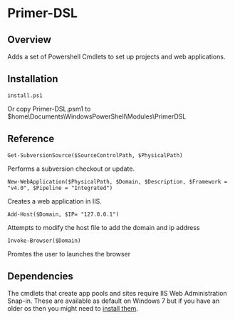 Primer-DSL
==========

Overview
--------

Adds a set of Powershell Cmdlets to set up projects and web applications.

Installation
------------

    install.ps1

Or copy Primer-DSL.psm1 to $home\Documents\WindowsPowerShell\Modules\PrimerDSL

Reference
---------

    Get-SubversionSource($SourceControlPath, $PhysicalPath)

Performs a subversion checkout or update.

    New-WebApplication($PhysicalPath, $Domain, $Description, $Framework = "v4.0", $Pipeline = "Integrated")

Creates a web application in IIS.

    Add-Host($Domain, $IP= "127.0.0.1")

Attempts to modify the host file to add the domain and ip address

    Invoke-Browser($Domain)

Promtes the user to launches the browser

Dependencies
------------
The cmdlets that create app pools and sites require IIS Web Administration Snap-in. These are available as default on Windows 7 but if you have an older os then you might need to [install them](http://learn.iis.net/page.aspx/429/installing-the-iis-powershell-snap-in/).